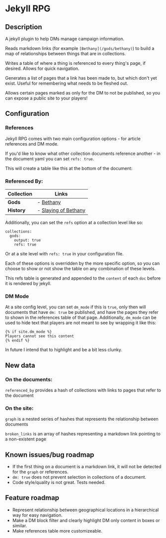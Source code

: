 # Jekyll RPG

## Description

A jekyll plugin to help DMs manage campaign information.

Reads markdown links (for example `[Bethany](/gods/bethany)`) to build a map of relationships between things that are in collections.

Writes a table of where a thing is referenced to every thing's page, if desired.  Allows for quick navigation.

Generates a list of pages that a link has been made to, but which don't yet exist.  Useful for remembering what needs to be fleshed out.

Allows certain pages marked as only for the DM to not be published, so you can expose a public site to your players!

## Configuration

### References

Jekyll RPG comes with two main configuration options - for article references and DM mode.

If you'd like to know what other collection documents reference another - in the document yaml you can set `refs: true`.

This will create a table like this at the bottom of the document:

### Referenced By:
|**Collection** | **Links**                  |
|---------------|----------------------------|
|**Gods**       | - [Bethany](/#)            |
|**History**    | - [Slaying of Bethany](/#) |

Additionally, you can set the `refs` option at a collection level like so:

```
collections:
  gods:
    output: true
    refs: true
```

Or at a site level with `refs: true` in your configuration file.

Each of these options is overridden by the more specific option, so you can choose to show or not show the table on any combination of these levels.

This refs table is generated and appended to the `content` of each `doc` before it is rendered by jekyll.

### DM Mode

At a site config level, you can set `dm_mode` if this is `true`, only then will documents that have `dm: true` be published, and have the pages they refer to shown in the references table of that page.  Additionally, `dm_mode` can be used to hide text that players are not meant to see by wrapping it like this:

```
{% if site.dm_mode %}
Players cannot see this content
{% endif %}
```

In future I intend that to highlight and be a bit less clunky.

## New data

### On the documents:

`referenced_by` provides a hash of collections with links to pages that refer to the document

### On the site:

`graph` is a nested series of hashes that represents the relationship between documents

`broken_links` is an array of hashes representing a markdown link pointing to a non-existent page

## Known issues/bug roadmap

* If the first thing on a document is a markdown link, it will not be detected for the `graph` or references.
* `dm: true` does not prevent selection in collections of a document.
* Code style/quality is not great. Tests needed.

## Feature roadmap

* Represent relationship between geographical locations in a hierarchical way for easy navigation.
* Make a DM block filter and clearly highlight DM only content in boxes or similar.
* Make references table more customizeable.
